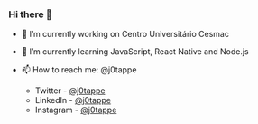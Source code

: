 ### Hi there 👋


- 🔭 I’m currently working on Centro Universitário Cesmac
- 🌱 I’m currently learning JavaScript, React Native and Node.js

- 📫 How to reach me: @j0tappe
    - Twitter - [@j0tappe](https://twitter.com/j0tappe)
    - LinkedIn - [@j0tappe](https://www.linkedin.com/in/jp-ribeiro/)
    - Instagram - [@j0tappe](https://www.instagram.com/j0tappe/)
